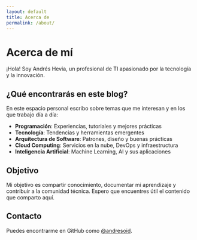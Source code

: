 ```yaml
---
layout: default
title: Acerca de
permalink: /about/
---
```


# Acerca de mí

¡Hola! Soy Andrés Hevia, un profesional de TI apasionado por la tecnología y la innovación.

## ¿Qué encontrarás en este blog?

En este espacio personal escribo sobre temas que me interesan y en los que trabajo día a día:

- **Programación**: Experiencias, tutoriales y mejores prácticas
- **Tecnología**: Tendencias y herramientas emergentes
- **Arquitectura de Software**: Patrones, diseño y buenas prácticas
- **Cloud Computing**: Servicios en la nube, DevOps y infraestructura
- **Inteligencia Artificial**: Machine Learning, AI y sus aplicaciones

## Objetivo

Mi objetivo es compartir conocimiento, documentar mi aprendizaje y contribuir a la comunidad técnica. Espero que encuentres útil el contenido que comparto aquí.

## Contacto

Puedes encontrarme en GitHub como [@andresoid](https://github.com/andresoid).


